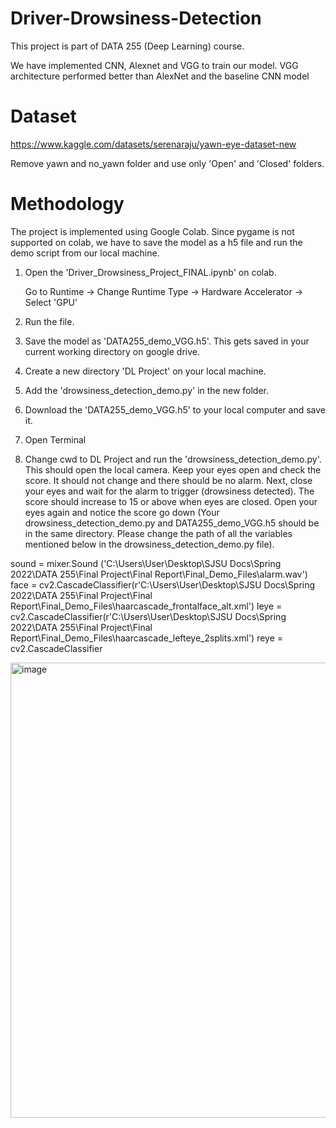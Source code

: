 # Driver-Drowsiness-Detection

This project is part of DATA 255 (Deep Learning) course.

We have implemented CNN, Alexnet and VGG to train our model.
VGG architecture performed better than AlexNet and the baseline CNN model


# Dataset

https://www.kaggle.com/datasets/serenaraju/yawn-eye-dataset-new

Remove yawn and no_yawn folder and use only 'Open' and 'Closed' folders.

# Methodology

The project is implemented using Google Colab. Since pygame is not supported on colab, we have to save the model as a h5 file and run the demo script from our local machine.


1. Open the 'Driver_Drowsiness_Project_FINAL.ipynb' on colab.

   Go to Runtime -> Change Runtime Type -> Hardware Accelerator -> Select 'GPU'

2. Run the file.

3. Save the model as 'DATA255_demo_VGG.h5'. This gets saved in your current working directory on google drive.

4. Create a new directory 'DL Project' on your local machine.

5. Add the 'drowsiness_detection_demo.py' in the new folder.

6. Download the 'DATA255_demo_VGG.h5' to your local computer and save it.

7. Open Terminal

8. Change cwd to DL Project and run the 'drowsiness_detection_demo.py'. This should open the local camera. Keep your eyes open and check the score. It should not change and there should be no alarm. Next, close your eyes and wait for the alarm to trigger (drowsiness detected). The score should increase to 15 or above when eyes are closed. Open your eyes again and notice the score go down (Your drowsiness_detection_demo.py and DATA255_demo_VGG.h5 should be in the same directory. Please change the path of all the variables mentioned below in the drowsiness_detection_demo.py file).

sound = mixer.Sound ('C:\\Users\\User\\Desktop\\SJSU Docs\\Spring 2022\\DATA 255\\Final Project\\Final Report\\Final_Demo_Files\\alarm.wav')
face = cv2.CascadeClassifier(r'C:\Users\User\Desktop\SJSU Docs\Spring 2022\DATA 255\Final Project\Final Report\Final_Demo_Files\haarcascade_frontalface_alt.xml')
leye = cv2.CascadeClassifier(r'C:\Users\User\Desktop\SJSU Docs\Spring 2022\DATA 255\Final Project\Final Report\Final_Demo_Files\haarcascade_lefteye_2splits.xml')
reye = cv2.CascadeClassifier


<img width="728" alt="image" src="https://user-images.githubusercontent.com/78765097/169637396-211ac7d1-7a66-4092-9974-1300013c6962.png">

